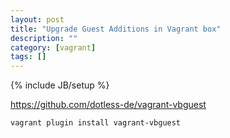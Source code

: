 ```yaml
---
layout: post
title: "Upgrade Guest Additions in Vagrant box"
description: ""
category: [vagrant]
tags: []
---
```

{% include JB/setup %}



<https://github.com/dotless-de/vagrant-vbguest>

    vagrant plugin install vagrant-vbguest

